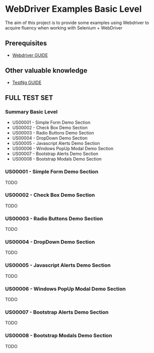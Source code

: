 # WebDriver Examples Basic Level
The aim of this project is to provide some examples using Webdriver to acquire fluency when working with Selenium + WebDriver

## Prerequisites
- [Webdriver GUIDE](https://github.com/acochavosdi/my-QA-guide/tree/master/2-Selenium-Webdriver-GUIDE)

## Other valuable knowledge
- [TestNg GUIDE](https://github.com/acochavosdi/my-QA-guide/tree/master/1-TestNG-GUIDE)

## FULL TEST SET

### Summary Basic Level
<ul>
<li> US00001 - Simple Form Demo Section </li>
<li> US00002 - Check Box Demo Section </li>
<li> US00003 - Radio Buttons Demo Section </li>
<li> US00004 - DropDown Demo Section </li>
<li> US00005 - Javascript Alerts Demo Section </li>
<li> US00006 - Windows PopUp Modal Demo Section </li>
<li> US00007 - Bootstrap Alerts Demo Section </li>
<li> US00008 - Bootstrap Modals Demo Section</li>
</ul>


### US00001 - Simple Form Demo Section

<p> TODO </p>

### US00002 - Check Box Demo Section

<p> TODO </p>

### US00003 - Radio Buttons Demo Section

<p> TODO </p>

### US00004 - DropDown Demo Section

<p> TODO </p>

### US00005 - Javascript Alerts Demo Section

<p> TODO </p>

### US00006 - Windows PopUp Modal Demo Section

<p> TODO </p>

### US00007 - Bootstrap Alerts Demo Section

<p> TODO </p>

### US00008 - Bootstrap Modals Demo Section

<p> TODO </p>
